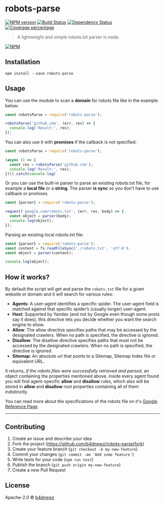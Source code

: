 # robots-parse

[![NPM version][npm-image]][npm-url] [![Build Status][travis-image]][travis-url] [![Dependency Status][daviddm-image]][daviddm-url] [![Coverage percentage][coveralls-image]][coveralls-url]

> A lightweight and simple robots.txt parser in node.

[![NPM](https://nodei.co/npm/robots-parse.png)](https://nodei.co/npm/robots-parse/)

## Installation

```
npm install --save robots-parse
```

## Usage

You can use the module to scan a **domain** for robots file like in the example below:

```js
const robotsParse = require('robots-parse');

robotsParse('github.com', (err, res) => {
  console.log('Result:', res);
});
```

You can also use it with __promises__ if the callback is not specified:

```js
const robotsParse = require('robots-parse');

(async () => {
  const res = robotsParse('github.com');
  console.log('Result:', res);
})().catch(console.log)
```

Or you can use the built-in parser to parse an existing robots.txt file, for example a **local file** or a **string**. The parser __is sync__ so you don't have to use callback or promises.

```js
const {parser} = require('robots-parse');

request('google.com/robots.txt', (err, res, body) => {
  const object = parser(body);
  console.log(object);
});
```

Parsing an existing local robots.txt file:

```js
const {parser} = require('robots-parse');
const content = fs.readFileSync('./robots.txt', 'utf-8');
const object = parser(content);

console.log(object);
```

## How it works?

By default the script will get and parse the `robots.txt` file for a given website or domain and it will search for various rules:

-   **Agents**: A user-agent identifies a specific spider. The user-agent field is matched against that specific spider’s (usually longer) user-agent.
-   **Host**: Supported by Yandex (and not by Google even though some posts say it does), this directive lets you decide whether you want the search engine to show.
-   **Allow**: The allow directive specifies paths that may be accessed by the designated crawlers. When no path is specified, the directive is ignored.
-   **Disallow**: The disallow directive specifies paths that must not be accessed by the designated crawlers. When no path is specified, the directive is ignored.
-   **Sitemap**: An absolute url that points to a Sitemap, Sitemap Index file or equivalent URL.

It returns, _if the robots files were successfully retrieved and parsed_, an object containing the properties mentioned above, inside every agent found you will find agent-specific **allow** and **disallow** rules, which also will be stored in **allow** and **disallow**  root properties containing all of them indistinctly.

You can read more about the specifications of the robots file on it's [Google Reference Page](https://developers.google.com/search/reference/robots_txt).

---

## Contributing

1.  Create an issue and describe your idea
2.  Fork the project (<https://github.com/b4dnewz/robots-parse/fork>)
3.  Create your feature branch (`git checkout -b my-new-feature`)
4.  Commit your changes (`git commit -am 'Add some feature'`)
5.  Write tests for your code (`npm run test`)
6.  Publish the branch (`git push origin my-new-feature`)
7.  Create a new Pull Request

## License

Apache-2.0 © [b4dnewz](https://b4dnewz.github.io/)

[npm-image]: https://badge.fury.io/js/robots-parse.svg

[npm-url]: https://npmjs.org/package/robots-parse

[travis-image]: https://travis-ci.org/b4dnewz/robots-parse.svg?branch=master

[travis-url]: https://travis-ci.org/b4dnewz/robots-parse

[daviddm-image]: https://david-dm.org/b4dnewz/robots-parse.svg?theme=shields.io

[daviddm-url]: https://david-dm.org/b4dnewz/robots-parse

[coveralls-image]: https://coveralls.io/repos/b4dnewz/robots-parse/badge.svg

[coveralls-url]: https://coveralls.io/r/b4dnewz/robots-parse
